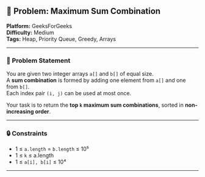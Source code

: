 ## 🎯 Problem: Maximum Sum Combination

**Platform:** GeeksForGeeks  
**Difficulty:** Medium  
**Tags:** Heap, Priority Queue, Greedy, Arrays

---

### 🧩 Problem Statement

You are given two integer arrays `a[]` and `b[]` of equal size.  
A **sum combination** is formed by adding one element from `a[]` and one from `b[]`.  
Each index pair `(i, j)` can be used at most once.

Your task is to return the **top `k` maximum sum combinations**, sorted in **non-increasing order**.

---

### 🔒 Constraints

- 1 ≤ `a.length` = `b.length` ≤ 10⁵  
- 1 ≤ `k` ≤ a.length  
- 1 ≤ `a[i], b[i]` ≤ 10⁴

---